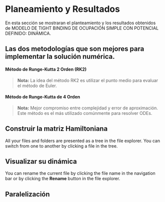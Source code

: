 # Planeamiento  y Resultados 

En esta sección se mostraran el planteamiento y los resultados obtenidos de MODELO DE TIGHT BINDING DE OCUPACIÓN SIMPLE CON POTENCIAL DEFINIDO: DINÁMICA.    


## Las dos metodologías que son mejores para implementar la solución numérica.

####  Método de Runge-Kutta 2  Orden (RK2)


> **Nota:** La idea del método RK2 es utilizar el punto medio para evaluar el método de Euler.

#### Método de Runge-Kutta de 4 Orden
> **Nota:** Mejor compromiso entre complejidad y error de aproximación. Este método es el más utilizado comúnmente para resolver ODEs.

## Construir la matriz Hamiltoniana

All your files and folders are presented as a tree in the file explorer. You can switch from one to another by clicking a file in the tree.

## Visualizar su dinámica

You can rename the current file by clicking the file name in the navigation bar or by clicking the **Rename** button in the file explorer.

## Paralelización 
